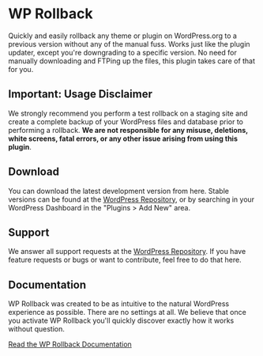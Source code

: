 # WP Rollback
Quickly and easily rollback any theme or plugin on WordPress.org to a previous version without any of the manual fuss. Works just like the plugin updater, except you're downgrading to a specific version. No need for manually downloading and FTPing up the files, this plugin takes care of that for you.

## Important: Usage Disclaimer

We strongly recommend you perform a test rollback on a staging site and create a complete backup of your WordPress files and database prior to performing a rollback. **We are not responsible for any misuse, deletions, white screens, fatal errors, or any other issue arising from using this plugin**.

## Download
You can download the latest development version from here. Stable versions can be found at the [WordPress Repository](https://wordpress.org/plugins/wp-rollback), or by searching in your WordPress Dashboard in the "Plugins > Add New" area.

## Support
We answer all support requests at the [WordPress Repository](https://wordpress.org/support/plugin/wp-rollback). If you have feature requests or bugs or want to contribute, feel free to do that here.

## Documentation
WP Rollback was created to be as intuitive to the natural WordPress experience as possible. There are no settings at all. We believe that once you activate WP Rollback you'll quickly discover exactly how it works without question.

[Read the WP Rollback Documentation](https://github.com/impress-org/wp-rollback/wiki)
